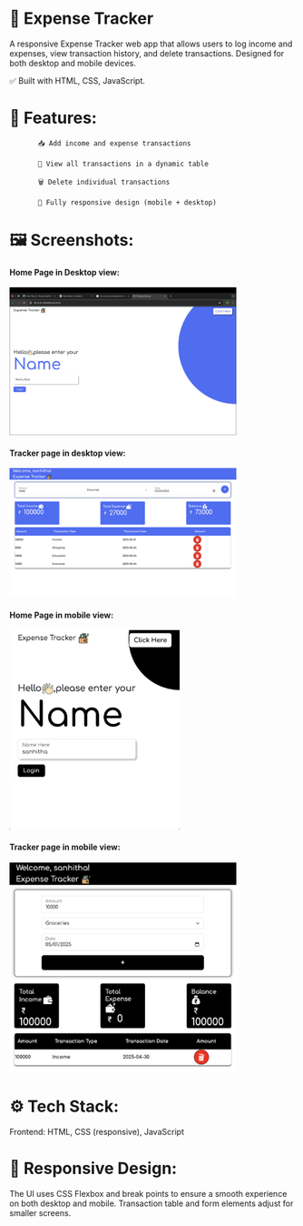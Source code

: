 <h1>💸 Expense Tracker</h1>

A responsive Expense Tracker web app that allows users to log income and expenses, view transaction history, and delete transactions.
Designed for both desktop and mobile devices.

✅ Built with HTML, CSS, JavaScript.

<h1>🌟 Features:</h1>

           📥 Add income and expense transactions

           📜 View all transactions in a dynamic table

           🗑️ Delete individual transactions

           📱 Fully responsive design (mobile + desktop)
<h1>🖼️ Screenshots:</h1>
<h4>Home Page in Desktop view:</h4>
<img src="Screenshot1.png" width="400px">
<h4>Tracker page in desktop view:</h4>
<img src="Screenshot 2.png" width="400px">
<h4>Home Page in mobile view:</h4>
<img src="Screenshot 3.png" width="300px">
<h4>Tracker page in mobile view:</h4>
<img src="Screenshot 4.png" width="400px">

<h1>⚙️ Tech Stack:</h1>

Frontend:	HTML, CSS (responsive), JavaScript

<h1>📱 Responsive Design:</h1>

The UI uses CSS Flexbox and break points to ensure a smooth experience on both desktop and mobile. 
Transaction table and form elements adjust for smaller screens.

